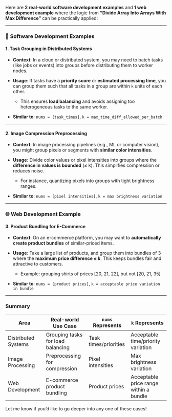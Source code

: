 Here are **2 real-world software development examples** and **1 web development example** where the logic from **“Divide Array Into Arrays With Max Difference”** can be practically applied:

---

### 🧠 **Software Development Examples**

#### **1. Task Grouping in Distributed Systems**

* **Context**: In a cloud or distributed system, you may need to batch tasks (like jobs or events) into groups before distributing them to worker nodes.
* **Usage**: If tasks have a **priority score** or **estimated processing time**, you can group them such that all tasks in a group are within `k` units of each other.

  * This ensures **load balancing** and avoids assigning too heterogeneous tasks to the same worker.
* **Similar to**: `nums = [task_times]`, `k = max_time_diff_allowed_per_batch`

---

#### **2. Image Compression Preprocessing**

* **Context**: In image processing pipelines (e.g., ML or computer vision), you might group pixels or segments with **similar color intensities**.
* **Usage**: Divide color values or pixel intensities into groups where the **difference in values is bounded** (≤ k). This simplifies compression or reduces noise.

  * For instance, quantizing pixels into groups with tight brightness ranges.
* **Similar to**: `nums = [pixel intensities]`, `k = max brightness variation`

---

### 🌐 **Web Development Example**

#### **3. Product Bundling for E-Commerce**

* **Context**: On an e-commerce platform, you may want to **automatically create product bundles** of similar-priced items.
* **Usage**: Take a large list of products, and group them into bundles of 3 where the **maximum price difference ≤ k**. This keeps bundles fair and attractive to customers.

  * Example: grouping shirts of prices \[20, 21, 22], but not \[20, 21, 35]
* **Similar to**: `nums = [product prices]`, `k = acceptable price variation in bundle`

---

### Summary

| Area                | Real-world Use Case               | `nums` Represents     | `k` Represents                         |
| ------------------- | --------------------------------- | --------------------- | -------------------------------------- |
| Distributed Systems | Grouping tasks for load balancing | Task times/priorities | Acceptable time/priority variation     |
| Image Processing    | Preprocessing for compression     | Pixel intensities     | Max brightness variation               |
| Web Development     | E-commerce product bundling       | Product prices        | Acceptable price range within a bundle |

Let me know if you’d like to go deeper into any one of these cases!
